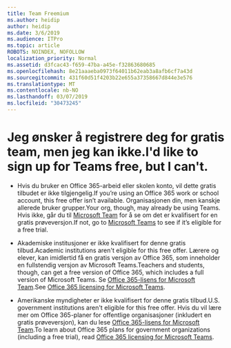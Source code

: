 ```yaml
---
title: Team Freemium
ms.author: heidip
author: heidip
ms.date: 3/6/2019
ms.audience: ITPro
ms.topic: article
ROBOTS: NOINDEX, NOFOLLOW
localization_priority: Normal
ms.assetid: d3fcac43-f659-47ba-a45e-f32863680685
ms.openlocfilehash: 8e21aaaeba0973f64011b62eab3a8afb6cf7a43d
ms.sourcegitcommit: 431f60d51f4203b22e655a37358667d844e3e576
ms.translationtype: MT
ms.contentlocale: nb-NO
ms.lasthandoff: 03/07/2019
ms.locfileid: "30473245"
---
```

# <a name="id-like-to-sign-up-for-teams-free-but-i-cant"></a><span data-ttu-id="08970-102">Jeg ønsker å registrere deg for gratis team, men jeg kan ikke.</span><span class="sxs-lookup"><span data-stu-id="08970-102">I'd like to sign up for Teams free, but I can't.</span></span>

- <span data-ttu-id="08970-103">Hvis du bruker en Office 365-arbeid eller skolen konto, vil dette gratis tilbudet er ikke tilgjengelig.</span><span class="sxs-lookup"><span data-stu-id="08970-103">If you’re using an Office 365 work or school account, this free offer isn’t available.</span></span> <span data-ttu-id="08970-104">Organisasjonen din, men kanskje allerede bruker grupper.</span><span class="sxs-lookup"><span data-stu-id="08970-104">Your org, though, may already be using Teams.</span></span> <span data-ttu-id="08970-105">Hvis ikke, går du til [Microsoft Team](https://products.office.com/en-us/microsoft-teams/group-chat-software) for å se om det er kvalifisert for en gratis prøveversjon.</span><span class="sxs-lookup"><span data-stu-id="08970-105">If not, go to [Microsoft Teams](https://products.office.com/en-us/microsoft-teams/group-chat-software) to see if it’s eligible for a free trial.</span></span>

- <span data-ttu-id="08970-106">Akademiske institusjoner er ikke kvalifisert for denne gratis tilbud.</span><span class="sxs-lookup"><span data-stu-id="08970-106">Academic institutions aren't eligible for this free offer.</span></span> <span data-ttu-id="08970-107">Lærere og elever, kan imidlertid få en gratis versjon av Office 365, som inneholder en fullstendig versjon av Microsoft Teams.</span><span class="sxs-lookup"><span data-stu-id="08970-107">Teachers and students, though, can get a free version of Office 365, which includes a full version of Microsoft Teams.</span></span> <span data-ttu-id="08970-108">Se [Office 365-lisens for Microsoft Team](https://docs.microsoft.com/microsoftteams/office-365-licensing).</span><span class="sxs-lookup"><span data-stu-id="08970-108">See [Office 365 licensing for Microsoft Teams](https://docs.microsoft.com/microsoftteams/office-365-licensing).</span></span>

- <span data-ttu-id="08970-109">Amerikanske myndigheter er ikke kvalifisert for denne gratis tilbud.</span><span class="sxs-lookup"><span data-stu-id="08970-109">U.S. government institutions aren't eligible for this free offer.</span></span> <span data-ttu-id="08970-110">Hvis du vil lære mer om Office 365-planer for offentlige organisasjoner (inkludert en gratis prøveversjon), kan du lese [Office 365-lisens for Microsoft Team](https://docs.microsoft.com/microsoftteams/office-365-licensing).</span><span class="sxs-lookup"><span data-stu-id="08970-110">To learn about Office 365 plans for government organizations (including a free trial), read [Office 365 licensing for Microsoft Teams](https://docs.microsoft.com/microsoftteams/office-365-licensing).</span></span>


